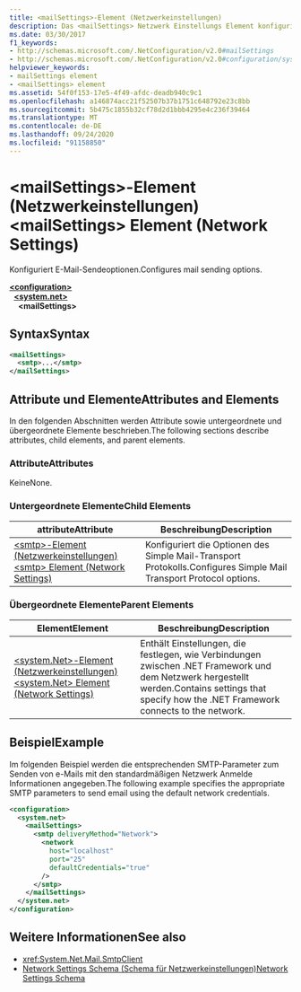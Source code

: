```yaml
---
title: <mailSettings>-Element (Netzwerkeinstellungen)
description: Das <mailSettings> Netzwerk Einstellungs Element konfiguriert die Optionen für das Senden von e-Mails in der .NET Framework.
ms.date: 03/30/2017
f1_keywords:
- http://schemas.microsoft.com/.NetConfiguration/v2.0#mailSettings
- http://schemas.microsoft.com/.NetConfiguration/v2.0#configuration/system.net/mailSettings
helpviewer_keywords:
- mailSettings element
- <mailSettings> element
ms.assetid: 54f0f153-17e5-4f49-afdc-deadb940c9c1
ms.openlocfilehash: a146874acc21f52507b37b1751c648792e23c8bb
ms.sourcegitcommit: 5b475c1855b32cf78d2d1bbb4295e4c236f39464
ms.translationtype: MT
ms.contentlocale: de-DE
ms.lasthandoff: 09/24/2020
ms.locfileid: "91158850"
---
```

# <a name="mailsettings-element-network-settings"></a><span data-ttu-id="237d4-103">\<mailSettings>-Element (Netzwerkeinstellungen)</span><span class="sxs-lookup"><span data-stu-id="237d4-103">\<mailSettings> Element (Network Settings)</span></span>

<span data-ttu-id="237d4-104">Konfiguriert E-Mail-Sendeoptionen.</span><span class="sxs-lookup"><span data-stu-id="237d4-104">Configures mail sending options.</span></span>  

[**\<configuration>**](../configuration-element.md)\
&nbsp;&nbsp;[**\<system.net>**](system-net-element-network-settings.md)\
&nbsp;&nbsp;&nbsp;&nbsp;**\<mailSettings>**

## <a name="syntax"></a><span data-ttu-id="237d4-105">Syntax</span><span class="sxs-lookup"><span data-stu-id="237d4-105">Syntax</span></span>  
  
```xml  
<mailSettings>
  <smtp>...</smtp>  
</mailSettings>
```  
  
## <a name="attributes-and-elements"></a><span data-ttu-id="237d4-106">Attribute und Elemente</span><span class="sxs-lookup"><span data-stu-id="237d4-106">Attributes and Elements</span></span>  

 <span data-ttu-id="237d4-107">In den folgenden Abschnitten werden Attribute sowie untergeordnete und übergeordnete Elemente beschrieben.</span><span class="sxs-lookup"><span data-stu-id="237d4-107">The following sections describe attributes, child elements, and parent elements.</span></span>  
  
### <a name="attributes"></a><span data-ttu-id="237d4-108">Attribute</span><span class="sxs-lookup"><span data-stu-id="237d4-108">Attributes</span></span>  

 <span data-ttu-id="237d4-109">Keine</span><span class="sxs-lookup"><span data-stu-id="237d4-109">None.</span></span>  
  
### <a name="child-elements"></a><span data-ttu-id="237d4-110">Untergeordnete Elemente</span><span class="sxs-lookup"><span data-stu-id="237d4-110">Child Elements</span></span>  
  
|<span data-ttu-id="237d4-111">attribute</span><span class="sxs-lookup"><span data-stu-id="237d4-111">Attribute</span></span>|<span data-ttu-id="237d4-112">Beschreibung</span><span class="sxs-lookup"><span data-stu-id="237d4-112">Description</span></span>|  
|---------------|-----------------|  
|[<span data-ttu-id="237d4-113">\<smtp>-Element (Netzwerkeinstellungen)</span><span class="sxs-lookup"><span data-stu-id="237d4-113">\<smtp> Element (Network Settings)</span></span>](smtp-element-network-settings.md)|<span data-ttu-id="237d4-114">Konfiguriert die Optionen des Simple Mail-Transport Protokolls.</span><span class="sxs-lookup"><span data-stu-id="237d4-114">Configures Simple Mail Transport Protocol options.</span></span>|  
  
### <a name="parent-elements"></a><span data-ttu-id="237d4-115">Übergeordnete Elemente</span><span class="sxs-lookup"><span data-stu-id="237d4-115">Parent Elements</span></span>  
  
|<span data-ttu-id="237d4-116">**Element**</span><span class="sxs-lookup"><span data-stu-id="237d4-116">**Element**</span></span>|<span data-ttu-id="237d4-117">**Beschreibung**</span><span class="sxs-lookup"><span data-stu-id="237d4-117">**Description**</span></span>|  
|-----------------|---------------------|  
|[<span data-ttu-id="237d4-118">\<system.Net>-Element (Netzwerkeinstellungen)</span><span class="sxs-lookup"><span data-stu-id="237d4-118">\<system.Net> Element (Network Settings)</span></span>](system-net-element-network-settings.md)|<span data-ttu-id="237d4-119">Enthält Einstellungen, die festlegen, wie Verbindungen zwischen .NET Framework und dem Netzwerk hergestellt werden.</span><span class="sxs-lookup"><span data-stu-id="237d4-119">Contains settings that specify how the .NET Framework connects to the network.</span></span>|  
  
## <a name="example"></a><span data-ttu-id="237d4-120">Beispiel</span><span class="sxs-lookup"><span data-stu-id="237d4-120">Example</span></span>  

 <span data-ttu-id="237d4-121">Im folgenden Beispiel werden die entsprechenden SMTP-Parameter zum Senden von e-Mails mit den standardmäßigen Netzwerk Anmelde Informationen angegeben.</span><span class="sxs-lookup"><span data-stu-id="237d4-121">The following example specifies the appropriate SMTP parameters to send email using the default network credentials.</span></span>  
  
```xml  
<configuration>  
  <system.net>  
    <mailSettings>  
      <smtp deliveryMethod="Network">  
        <network  
          host="localhost"  
          port="25"  
          defaultCredentials="true"  
        />  
      </smtp>  
    </mailSettings>  
  </system.net>  
</configuration>  
```  
  
## <a name="see-also"></a><span data-ttu-id="237d4-122">Weitere Informationen</span><span class="sxs-lookup"><span data-stu-id="237d4-122">See also</span></span>

- <xref:System.Net.Mail.SmtpClient>
- [<span data-ttu-id="237d4-123">Network Settings Schema (Schema für Netzwerkeinstellungen)</span><span class="sxs-lookup"><span data-stu-id="237d4-123">Network Settings Schema</span></span>](index.md)
